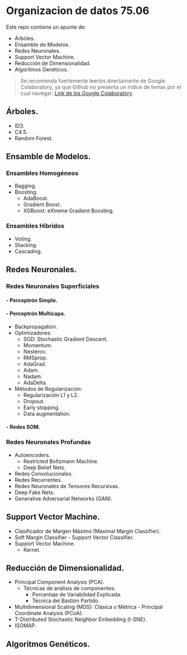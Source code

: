 # Organizacion de datos 75.06

Este repo contiene un apunte de:
- Árboles.
- Ensamble de Modelos.
- Redes Neuronales.
- Support Vector Machine.
- Reducción de Dimensionalidad.
- Algoritmos Genéticos.

> Se recomienda fuertemente leerlos directamente de Google Colaboratory, ya que Github no presenta un índice de temas por el cual navegar:  [Link de los Google Colaboratory](https://drive.google.com/drive/folders/1YSt8Rcyqpsh58Min5f7oDxGxtycIKT5R?usp=sharing).


## Árboles.
- ID3. 
- C4.5.
- Random Forest.


## Ensamble de Modelos.

### Ensambles Homogéneos
- Bagging.
- Boosting.
  - AdaBoost.
  - Gradient Boost.
  - XGBoost: eXtreme Gradient Boosting.

### Ensambles Híbridos
- Voting.
- Stacking.
- Cascading.


## Redes Neuronales.

### Redes Neuronales Superficiales

#### - Perceptrón Simple.
#### - Perceptrón Multicapa.
- Backpropagation.
- Optimizadores:
  - SGD: Stochastic Gradient Descent.
  - Momentum.
  - Nesterov.
  - RMSprop.
  - AdaGrad.
  - Adam.
  - Nadam.
  - AdaDelta.
- Métodos de Regularización:
  - Regularización L1 y L2.
  - Dropout.
  - Early stopping.
  - Data augmentation.

#### - Redes SOM.

### Redes Neuronales Profundas
- Autoencoders.
  - Restricted Boltzmann Machine.
  - Deep Belief Nets.
- Redes Convolucionales.
- Redes Recurrentes.
- Redes Neuronales de Tensores Recursivas.
- Deep Fake Nets.
- Generative Adversarial Networks (GAN).


## Support Vector Machine.

- Clasificador de Margen Máximo (Maximal Margin Classifier).
- Soft Margin Classifier - Support Vector Classifier.
- Support Vector Machine.
  - Kernel.
  

## Reducción de Dimensionalidad.

- Principal Component Analysis (PCA).
  - Técnicas de análisis de componentes:
    - Porcentaje de Variabilidad Explicada.
    - Técnica del Bastión Partido. 
- Multidimensional Scaling (MDS): Clásica o Métrica - Principal Coordinate Analysis (PCoA).
- T-Distributed Stochastic Neighbor Embedding (t-SNE).
- ISOMAP.


## Algoritmos Genéticos.
